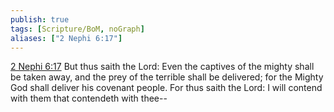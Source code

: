 ```yaml
---
publish: true
tags: [Scripture/BoM, noGraph]
aliases: ["2 Nephi 6:17"]
---
```

[2 Nephi 6:17](https://churchofjesuschrist.org/study/scriptures/bofm/2-ne/6?lang=eng&id=p17#p17) But thus saith the Lord: Even the captives of the mighty shall be taken away, and the prey of the terrible shall be delivered; for the Mighty God shall deliver his covenant people. For thus saith the Lord: I will contend with them that contendeth with thee--
